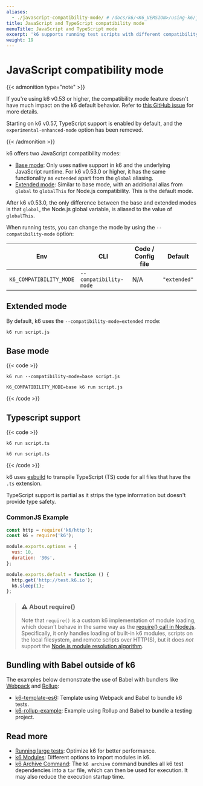 ```yaml
---
aliases:
  - ./javascript-compatibility-mode/ # /docs/k6/<K6_VERSION>/using-k6/javascript-compatibility-mode/
title: JavaScript and TypeScript compatibility mode
menuTitle: JavaScript and TypeScript mode
excerpt: 'k6 supports running test scripts with different compatibility modes using --compatibility-mode'
weight: 19
---
```


# JavaScript compatibility mode

{{< admonition type="note" >}}

If you're using k6 v0.53 or higher, the compatibility mode feature doesn't have much impact on the k6 default behavior. Refer to [this GitHub issue](https://github.com/grafana/k6/issues/3864) for more details.

Starting on k6 v0.57, TypeScript support is enabled by default, and the `experimental-enhanced-mode` option has been removed.

{{< /admonition >}}

k6 offers two JavaScript compatibility modes:

- [Base mode](#base-mode): Only uses native support in k6 and the underlying JavaScript runtime. For k6 v0.53.0 or higher, it has the same functionality as `extended` apart from the `global` aliasing.
- [Extended mode](#extended-mode): Similar to base mode, with an additional alias from `global` to `globalThis` for Node.js compatibility. This is the default mode.

After k6 v0.53.0, the only difference between the base and extended modes is that `global`, the Node.js global variable, is aliased to the value of `globalThis`.

When running tests, you can change the mode by using the `--compatibility-mode` option:

| Env                     | CLI                    | Code / Config file | Default      |
| ----------------------- | ---------------------- | ------------------ | ------------ |
| `K6_COMPATIBILITY_MODE` | `--compatibility-mode` | N/A                | `"extended"` |

## Extended mode

By default, k6 uses the `--compatibility-mode=extended` mode:

```bash
k6 run script.js
```

## Base mode

{{< code >}}

```cli
k6 run --compatibility-mode=base script.js
```

```env
K6_COMPATIBILITY_MODE=base k6 run script.js
```

{{< /code >}}

## Typescript support

{{< code >}}

```cli
k6 run script.ts
```

```env
k6 run script.ts
```

{{< /code >}}

k6 uses [esbuild](https://esbuild.github.io/) to transpile TypeScript (TS) code for all files that have the `.ts` extension.

TypeScript support is partial as it strips the type information but doesn't provide type safety.

### CommonJS Example

```javascript
const http = require('k6/http');
const k6 = require('k6');

module.exports.options = {
  vus: 10,
  duration: '30s',
};

module.exports.default = function () {
  http.get('http://test.k6.io');
  k6.sleep(1);
};
```

> ### ⚠️ About require()
>
> Note that `require()` is a custom k6 implementation of module
> loading, which doesn't behave in the same way as the
> [require() call in Node.js](https://nodejs.org/api/modules.html#modules_require_id).
> Specifically, it only handles loading of built-in k6 modules,
> scripts on the local filesystem, and remote scripts over HTTP(S),
> but it does _not_ support the
> [Node.js module resolution algorithm](https://nodejs.org/api/modules.html#modules_all_together).

## Bundling with Babel outside of k6

The examples below demonstrate the use of Babel with bundlers like [Webpack](https://webpack.js.org/) and [Rollup](https://rollupjs.org/):

- [k6-template-es6](https://github.com/grafana/k6-template-es6): Template using Webpack and Babel to bundle k6 tests.
- [k6-rollup-example](https://github.com/grafana/k6-rollup-example): Example using Rollup and Babel to bundle a testing project.

## Read more

- [Running large tests](https://grafana.com/docs/k6/<K6_VERSION>/testing-guides/running-large-tests): Optimize k6 for better performance.
- [k6 Modules](https://grafana.com/docs/k6/<K6_VERSION>/using-k6/modules): Different options to import modules in k6.
- [k6 Archive Command](https://grafana.com/docs/k6/<K6_VERSION>/misc/archive): The `k6 archive` command bundles all k6 test dependencies into a `tar` file, which can then be used for execution. It may also reduce the execution startup time.
